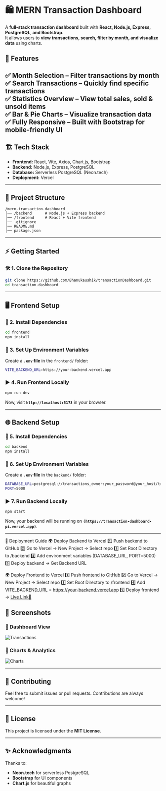 # 🛍️ MERN Transaction Dashboard

A **full-stack transaction dashboard** built with **React, Node.js, Express, PostgreSQL, and Bootstrap**.  
It allows users to **view transactions, search, filter by month, and visualize data** using charts.  

## 🚀 Features
✅ **Month Selection** – Filter transactions by month  
✅ **Search Transactions** – Quickly find specific transactions  
✅ **Statistics Overview** – View total sales, sold & unsold items  
✅ **Bar & Pie Charts** – Visualize transaction data  
✅ **Fully Responsive** – Built with Bootstrap for mobile-friendly UI  
---

## 🏗️ Tech Stack
- **Frontend:** React, Vite, Axios, Chart.js, Bootstrap  
- **Backend:** Node.js, Express, PostgreSQL  
- **Database:** Serverless PostgreSQL (Neon.tech)  
- **Deployment:** Vercel  

---


## 📂 Project Structure
```
/mern-transaction-dashboard
│── /backend      # Node.js + Express backend
│── /frontend     # React + Vite frontend
│── .gitignore
│── README.md
│── package.json
```

---

## ⚡ Getting Started

### 🛠️ 1. Clone the Repository
```sh
git clone https://github.com/Bhanukaushik/transactionDashboard.git
cd transaction-dashboard
```

---

## 🖥️ Frontend Setup
### 📌 2. Install Dependencies
```sh
cd frontend
npm install
```

### 🔧 3. Set Up Environment Variables  
Create a **`.env` file** in the `frontend/` folder:
```sh
VITE_BACKEND_URL=https://your-backend.vercel.app
```

### ▶️ 4. Run Frontend Locally
```sh
npm run dev
```
Now, visit **`http://localhost:5173`** in your browser.  

---

## 🌐 Backend Setup
### 📌 5. Install Dependencies
```sh
cd backend
npm install
```

### 🔧 6. Set Up Environment Variables  
Create a **`.env` file** in the `backend/` folder:
```sh
DATABASE_URL=postgresql://transactions_owner:your_password@your_host/transactions?sslmode=require
PORT=5000
```

### ▶️ 7. Run Backend Locally
```sh
npm start
```
Now, your backend will be running on **`(https://transaction-dashboard-pi.vercel.app)`**.  

---

🚀 Deployment Guide
🌍 Deploy Backend to Vercel
1️⃣ Push backend to GitHub
2️⃣ Go to Vercel → New Project → Select repo
3️⃣ Set Root Directory to /backend
4️⃣ Add environment variables (DATABASE_URL, PORT=5000)
5️⃣ Deploy backend → Get Backend URL

🌍 Deploy Frontend to Vercel
1️⃣ Push frontend to GitHub
2️⃣ Go to Vercel → New Project → Select repo
3️⃣ Set Root Directory to /frontend
4️⃣ Add VITE_BACKEND_URL = https://your-backend.vercel.app
5️⃣ Deploy frontend → [Live Link🔗](https://transactiondashboard.vercel.app/)

## 📸 Screenshots

### 📌 Dashboard View  
![Transactions](https://github.com/user-attachments/assets/e5622ec9-136c-45d1-a1a6-bbe3888d57c2)


### 📌 Charts & Analytics  
![Charts](https://github.com/user-attachments/assets/39017cb4-9eb3-4aef-a860-af394b1e862a)


---

## 🤝 Contributing
Feel free to submit issues or pull requests. Contributions are always welcome!  

---

## 📜 License
This project is licensed under the **MIT License**.  

---

## ✨ Acknowledgments
Thanks to:
- **Neon.tech** for serverless PostgreSQL  
- **Bootstrap** for UI components  
- **Chart.js** for beautiful graphs  
